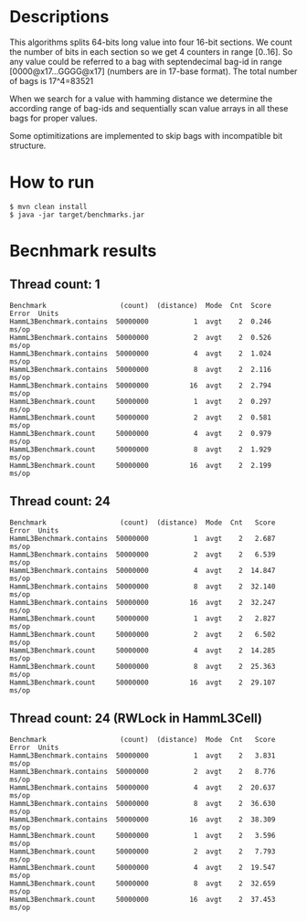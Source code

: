 # Descriptions

This algorithms splits 64-bits long value into four 16-bit sections. We count the number of bits in
each section so we get 4 counters in range [0..16]. So any value could be referred to a bag with
septendecimal bag-id in range [0000@x17...GGGG@x17] (numbers are in 17-base format). The total number
of bags is 17^4=83521

When we search for a value with hamming distance we determine the according range of bag-ids and
sequentially scan value arrays in all these bags for proper values.

Some optimitizations are implemented to skip bags with incompatible bit structure.

# How to run

```
$ mvn clean install
$ java -jar target/benchmarks.jar
```

# Becnhmark results

## Thread count: 1

```
Benchmark                  (count)  (distance)  Mode  Cnt  Score   Error  Units
HammL3Benchmark.contains  50000000           1  avgt    2  0.246          ms/op
HammL3Benchmark.contains  50000000           2  avgt    2  0.526          ms/op
HammL3Benchmark.contains  50000000           4  avgt    2  1.024          ms/op
HammL3Benchmark.contains  50000000           8  avgt    2  2.116          ms/op
HammL3Benchmark.contains  50000000          16  avgt    2  2.794          ms/op
HammL3Benchmark.count     50000000           1  avgt    2  0.297          ms/op
HammL3Benchmark.count     50000000           2  avgt    2  0.581          ms/op
HammL3Benchmark.count     50000000           4  avgt    2  0.979          ms/op
HammL3Benchmark.count     50000000           8  avgt    2  1.929          ms/op
HammL3Benchmark.count     50000000          16  avgt    2  2.199          ms/op
```

## Thread count: 24

```
Benchmark                  (count)  (distance)  Mode  Cnt   Score   Error  Units
HammL3Benchmark.contains  50000000           1  avgt    2   2.687          ms/op
HammL3Benchmark.contains  50000000           2  avgt    2   6.539          ms/op
HammL3Benchmark.contains  50000000           4  avgt    2  14.847          ms/op
HammL3Benchmark.contains  50000000           8  avgt    2  32.140          ms/op
HammL3Benchmark.contains  50000000          16  avgt    2  32.247          ms/op
HammL3Benchmark.count     50000000           1  avgt    2   2.827          ms/op
HammL3Benchmark.count     50000000           2  avgt    2   6.502          ms/op
HammL3Benchmark.count     50000000           4  avgt    2  14.285          ms/op
HammL3Benchmark.count     50000000           8  avgt    2  25.363          ms/op
HammL3Benchmark.count     50000000          16  avgt    2  29.107          ms/op
```

## Thread count: 24 (RWLock in HammL3Cell)

```
Benchmark                  (count)  (distance)  Mode  Cnt   Score   Error  Units
HammL3Benchmark.contains  50000000           1  avgt    2   3.831          ms/op
HammL3Benchmark.contains  50000000           2  avgt    2   8.776          ms/op
HammL3Benchmark.contains  50000000           4  avgt    2  20.637          ms/op
HammL3Benchmark.contains  50000000           8  avgt    2  36.630          ms/op
HammL3Benchmark.contains  50000000          16  avgt    2  38.309          ms/op
HammL3Benchmark.count     50000000           1  avgt    2   3.596          ms/op
HammL3Benchmark.count     50000000           2  avgt    2   7.793          ms/op
HammL3Benchmark.count     50000000           4  avgt    2  19.547          ms/op
HammL3Benchmark.count     50000000           8  avgt    2  32.659          ms/op
HammL3Benchmark.count     50000000          16  avgt    2  37.453          ms/op
```
